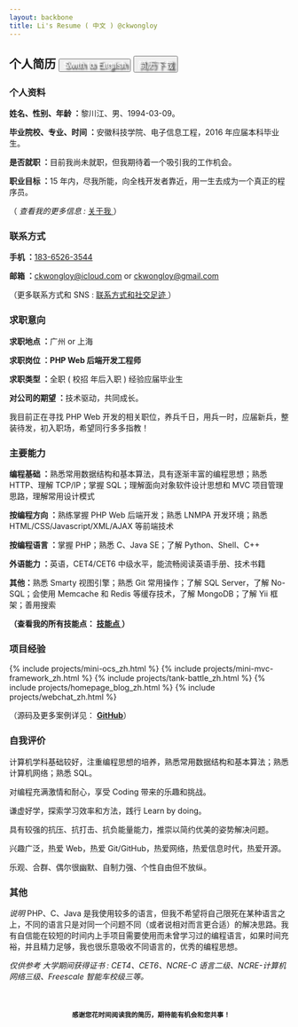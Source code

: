 ```yaml
---
layout: backbone
title: Li's Resume ( 中文 ) @ckwongloy
---
```


<h2>个人简历    
<a href="/resume_en.html">
<button type="button" class="btn btn-success btn-lg" style="text-shadow: black 5px 3px 3px;font-size: 16px;color: rgb(255,255,255);">
<i class="fa  fa-hand-o-right"></i> Swith to English</button></a>

<a href="/assets/doc/li_resume_zh.pdf">
<button type="button" class="btn btn-info btn-lg" style="text-shadow: black 5px 3px 3px;font-size: 16px;color: rgb(255,255,255);">
<i class="fa fa-download"></i> 简历下载</button></a></h2>

<div class="content_font">
<h3 class="alert alert-success"><i class="fa fa-bookmark"></i> 个人资料</h3>
<p><i class="fa fa-asterisk"></i> 
<strong>姓名、性别、年龄 ：</strong>黎川江、男、1994-03-09。</p>
<p><i class="fa fa-asterisk"></i> 
<strong>毕业院校、专业、时间 ：</strong>安徽科技学院、电子信息工程，2016 年应届本科毕业生。</p>
<p><i class="fa fa-asterisk"></i> 
<strong>是否就职 ：</strong>目前我尚未就职，但我期待着一个吸引我的工作机会。</p>
<p><i class="fa fa-asterisk"></i> 
<strong>职业目标 ：</strong>15 年内，尽我所能，向全栈开发者靠近，用一生去成为一个真正的程序员。</p>
<p>（<em> 查看我的更多信息 : </em><a href="/about_li_zh.html">关于我 </a>）</p></div>

<div class="content_font">
<h3 class="alert alert-success"><i class="fa fa-phone"></i> 联系方式</h3>
<p><i class="fa fa-asterisk"></i> 
<strong>手机 ：</strong><a href="tel:18365263544">183-6526-3544</a></p>
<p><i class="fa fa-asterisk"></i> 
<strong>邮箱 ：</strong><a href="mailto:ckwongloy@icloud.com">ckwongloy@icloud.com</a> or 
<a href="mailto:ckwongloy@gmail.com">ckwongloy@gmail.com</a></p>
<p>（更多联系方式和 SNS : <a href="/contact_li.html">联系方式和社交足迹 </a>）</p></div>

<div class="content_font">
<h3 class="alert alert-success"><i class="fa fa-send-o"></i> 求职意向</h3>
<p><i class="fa fa-asterisk"></i> 
<strong>求职地点 ：</strong>广州 or 上海</p>
<p><i class="fa fa-asterisk"></i> 
<strong>求职岗位 ：PHP Web 后端开发工程师</strong></p>
<p><i class="fa fa-asterisk"></i> 
<strong>求职类型 ：</strong><span class="label label-default">全职 ( 校招 年后入职 )</span>
<span class="label label-default">经验应届毕业生</span></p>
<p><i class="fa fa-asterisk"></i> 
<strong>对公司的期望 ：</strong>技术驱动，共同成长。</p>
<p>
<i class="fa fa-bullhorn"></i> 我目前正在寻找 PHP Web 开发的相关职位，养兵千日，用兵一时，应届新兵，整装待发，初入职场，希望同行多多指教！ </p></div>

<div class="content_font">
<h3 class="alert alert-success"><i class="fa fa-star"></i> 主要能力</h3>
<p><i class="fa fa-asterisk"></i> 
<strong>编程基础 ：</strong>熟悉常用数据结构和基本算法，具有逐渐丰富的编程思想；熟悉 HTTP、理解 TCP/IP；掌握 SQL；理解面向对象软件设计思想和 MVC 项目管理思路，理解常用设计模式</p>
<p><i class="fa fa-asterisk"></i> 
<strong>按编程方向 ：</strong>熟练掌握 PHP Web 后端开发；熟悉 LNMPA 开发环境；熟悉 HTML/CSS/Javascript/XML/AJAX 等前端技术</p>
<p><i class="fa fa-asterisk"></i> 
<strong>按编程语言 ：</strong>掌握 PHP；熟悉 C、Java SE；了解 Python、Shell、C++</p>
<p><i class="fa fa-asterisk"></i>
<strong>外语能力 ：</strong>英语，CET4/CET6 中级水平，能流畅阅读英语手册、技术书籍</p>
<p>
<p><i class="fa fa-asterisk"></i> 
<strong>其他：</strong>熟悉 Smarty 视图引擎；熟悉 Git 常用操作；了解 SQL Server，了解 No-SQL；会使用 Memcache 和 Redis 等缓存技术，了解 MongoDB；了解 Yii 框架；善用搜索</p>
<strong>（查看我的所有技能点： 
<i class="fa fa-hand-o-right"></i>
<a href="/skills.html">技能点 </a> 
<i class="fa fa-hand-o-left"></i>）</strong></p></div>

<h3 class="alert alert-success"><i class="fa fa-list-ol"></i> 项目经验</h3>

{% include projects/mini-ocs_zh.html %}
{% include projects/mini-mvc-framework_zh.html %}
{% include projects/tank-battle_zh.html %}
{% include projects/homepage_blog_zh.html %}
{% include projects/webchat_zh.html %}

<p class="content_font">（源码及更多案例详见： <i class="fa fa-hand-o-right"></i> 
<a href="https://github.com/ckwongloy/LBD/" target="_blank"><b>GitHub</b></a>）</p>

<div class="content_font">
<h3 class="alert alert-success">
<i class="fa fa-heart"></i> 自我评价</h3>
<p>
<i class="fa fa-heart"></i> 计算机学科基础较好，注重编程思想的培养，熟悉常用数据结构和基本算法；熟悉计算机网络；熟悉 SQL。</p>
<p>
<i class="fa fa-heart"></i> 对编程充满激情和耐心，享受 Coding 带来的乐趣和挑战。</p>
<p>
<i class="fa fa-heart"></i> 谦虚好学，探索学习效率和方法，践行 Learn by doing。</p>
<p>
<i class="fa fa-heart"></i> 具有较强的抗压、抗打击、抗负能量能力，推崇以简约优美的姿势解决问题。</p>
<p>
<i class="fa fa-heart"></i> 兴趣广泛，热爱 Web，热爱 Git/GitHub，热爱网络，热爱信息时代，热爱开源。</p>
<p>
<i class="fa fa-heart"></i> 乐观、合群、偶尔很幽默、自制力强、个性自由但不放纵。</p></div>

<div class="content_font">
<h3 class="alert alert-success"><i class="fa fa-eye"></i> 其他</h3>
<p><i class="label label-default">说明</i> PHP、C、Java 是我使用较多的语言，但我不希望将自己限死在某种语言之上，不同的语言只是对同一个问题不同（或者说相对而言更合适）的解决思路。我有自信能在较短的时间内上手项目需要使用而未曾学习过的编程语言，如果时间充裕，并且精力足够，我也很乐意吸收不同语言的，优秀的编程思想。</p>
<p>
<i class="label label-default">仅供参考</i> <em>大学期间获得证书 : CET4、CET6、NCRE-C 语言二级、NCRE-计算机网络三级、Freescale 智能车校级三等。</em></p></div>

<p class="content_font" style="text-align:center;margin-top:50px;text-size:26px;"><b><code><i class="fa fa-heart"></i> 感谢您花时间阅读我的简历，期待能有机会和您共事！<i class="fa fa-heart"></i></code></b></p>
